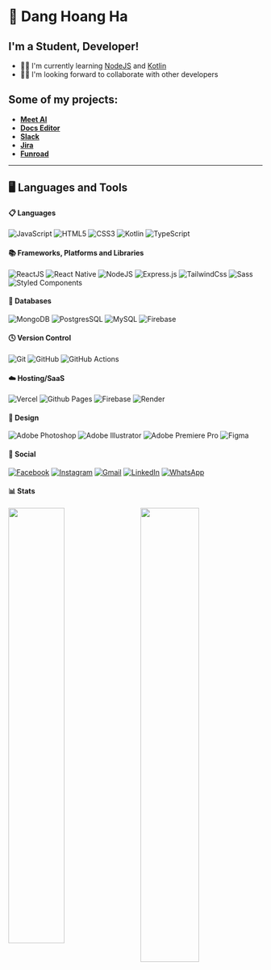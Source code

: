 <base target="_blank">

# 🕺 Dang Hoang Ha

## I'm a Student, Developer!


- 👨‍🏫 I'm currently learning [NodeJS](https://nodejs.org/docs/latest/api/) and [Kotlin](https://kotlinlang.org/docs/getting-started.html)
- 👯‍♂️ I'm looking forward to collaborate with other developers


## Some of my projects:
- **[Meet AI](https://github.com/hha297/Meet.ai)**
- **[Docs Editor](https://github.com/hha297/Docs-Editor)**
- **[Slack](https://github.com/hha297/Slack)**
- **[Jira](https://github.com/hha297/Jira-Clone)**
- **[Funroad](https://github.com/hha297/Funroad)**

---

## 🖥️ Languages and Tools

<!-- Languages and tools badges -->
#### 📋 Languages
![JavaScript](https://img.shields.io/badge/javascript-%23323330.svg?style=for-the-badge&logo=javascript&logoColor=%23F7DF1E)
![HTML5](https://img.shields.io/badge/html5-%23E34F26.svg?style=for-the-badge&logo=html5&logoColor=white)
![CSS3](https://img.shields.io/badge/css3-%231572B6.svg?style=for-the-badge&logo=css3&logoColor=white)
![Kotlin](https://img.shields.io/badge/kotlin-%237F52FF.svg?style=for-the-badge&logo=kotlin&logoColor=white)
![TypeScript](https://img.shields.io/badge/typescript-%23007ACC.svg?style=for-the-badge&logo=typescript&logoColor=white)


#### 📚 Frameworks, Platforms and Libraries
![ReactJS](https://img.shields.io/badge/-ReactJs-61DAFB?logo=react&logoColor=white&style=for-the-badge)
![React Native](https://img.shields.io/badge/react_native-%2320232a.svg?style=for-the-badge&logo=react&logoColor=%2361DAFB)
![NodeJS](https://img.shields.io/badge/node.js-6DA55F?style=for-the-badge&logo=node.js&logoColor=white)
![Express.js](https://img.shields.io/badge/express.js-%23404d59.svg?style=for-the-badge&logo=express&logoColor=%2361DAFB)
![TailwindCss](https://img.shields.io/badge/tailwindcss-0F172A?&style=for-the-badge&logo=tailwindcss)
![Sass](https://img.shields.io/badge/sass-%23316192.svg?style=for-the-badge&logo=sass&)
![Styled Components](https://img.shields.io/badge/styled--components-DB7093?style=for-the-badge&logo=styled-components&logoColor=white)

#### 💾 Databases

![MongoDB](https://img.shields.io/badge/-MongoDB-13aa52?style=for-the-badge&logo=mongodb&logoColor=white)
![PostgresSQL](https://img.shields.io/badge/postgres-%23316192.svg?style=for-the-badge&logo=postgresql&logoColor=white)
![MySQL](https://img.shields.io/badge/mysql-%2300f.svg?style=for-the-badge&logo=mysql&logoColor=white)
![Firebase](https://img.shields.io/badge/firebase-%23039BE5.svg?style=for-the-badge&logo=firebase)

#### 🕓 Version Control
![Git](https://img.shields.io/badge/git%20-%23F05033.svg?&style=for-the-badge&logo=git&logoColor=white)
![GitHub](https://img.shields.io/badge/github%20-%23121011.svg?&style=for-the-badge&logo=github&logoColor=white)
![GitHub Actions](https://img.shields.io/badge/github%20actions%20-%232671E5.svg?&style=for-the-badge&logo=github%20actions&logoColor=white)


#### ☁️ Hosting/SaaS
![Vercel](https://img.shields.io/badge/vercel-%23000000.svg?style=for-the-badge&logo=vercel&logoColor=white)
![Github Pages](https://img.shields.io/badge/github%20pages-121013?style=for-the-badge&logo=github&logoColor=white)
![Firebase](https://img.shields.io/badge/firebase-%23039BE5.svg?style=for-the-badge&logo=firebase)
![Render](https://img.shields.io/badge/Render-%46E3B7.svg?style=for-the-badge&logo=render&logoColor=white)


#### 🎨 Design
![Adobe Photoshop](https://img.shields.io/badge/adobe%20photoshop-%2331A8FF.svg?style=for-the-badge&logo=adobe%20photoshop&logoColor=white)
![Adobe Illustrator](https://img.shields.io/badge/adobe%20illustrator-%23FF9A00.svg?style=for-the-badge&logo=adobe%20illustrator&logoColor=white)
![Adobe Premiere Pro](https://img.shields.io/badge/Adobe%20Premiere%20Pro-9999FF.svg?style=for-the-badge&logo=Adobe%20Premiere%20Pro&logoColor=white)
![Figma](https://img.shields.io/badge/figma-%23F24E1E.svg?style=for-the-badge&logo=figma&logoColor=white)


#### 💬 Social
[![Facebook](https://img.shields.io/badge/Facebook-%231877F2.svg?style=for-the-badge&logo=Facebook&logoColor=white)](https://www.facebook.com/hha.2907/)
[![Instagram](https://img.shields.io/badge/Instagram-%23E4405F.svg?style=for-the-badge&logo=Instagram&logoColor=white)](https://www.instagram.com/hha.297/)
[![Gmail](https://img.shields.io/badge/Gmail-D14836?style=for-the-badge&logo=gmail&logoColor=white)](mailto:ha.dh290702@gmail.com)
[![LinkedIn](https://img.shields.io/badge/linkedin-%230077B5.svg?style=for-the-badge&logo=linkedin&logoColor=white)](https://www.linkedin.com/in/dang-hoang-ha-b08925257/)
[![WhatsApp](https://img.shields.io/badge/WhatsApp-25D366?style=for-the-badge&logo=whatsapp&logoColor=white)](https://wa.me/358466522707)

#### 📊 Stats

<!-- Stats cards  -->
<img align='left' width='47%' src='https://github-readme-stats.vercel.app/api/top-langs/?username=hha297&layout=compact&count_private=true&theme=radical'/>

<img align='right' width='48%'  src='https://github-readme-stats.vercel.app/api?username=hha297&hide=contribs&count_private=true&theme=radical&show_icons=true&rank_icon=github'/>

<!--
**Dang Hoang Ha* is a ✨ _special_ ✨ repository because its `README.md` (this file) appears on your GitHub profile.

Here are some ideas to get you started:

- 🔭 I’m currently working on ...
- 🌱 I’m currently learning ...
- 👯 I’m looking to collaborate on ...
- 🤔 I’m looking for help with ...
- 💬 Ask me about ...
- 📫 How to reach me: ...
- 😄 Pronouns: ...
- ⚡ Fun fact: ...
-->
